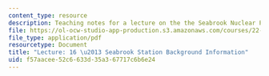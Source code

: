 ```yaml
---
content_type: resource
description: Teaching notes for a lecture on the the Seabrook Nuclear Power Plant.
file: https://ol-ocw-studio-app-production.s3.amazonaws.com/courses/22-091-nuclear-reactor-safety-spring-2008/f57aacee52c6633d35a367717c6b6e24_MIT22_091S08_lec16note.pdf
file_type: application/pdf
resourcetype: Document
title: "Lecture: 16 \u2013 Seabrook Station Background Information"
uid: f57aacee-52c6-633d-35a3-67717c6b6e24
---
```

